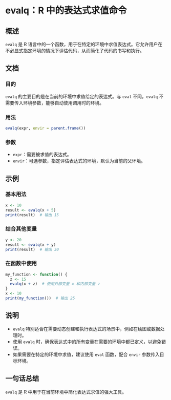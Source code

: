 <!--
Meta Description: # evalq：R 中的表达式求值命令 ## 概述 `evalq` 是 R 语言中的一个函数，用于在特定的环境中求值表达式。它允许用户在不必显式指定环境的情况下评估代码，从而简化了代码的书写和执行。 ## 文档 ### 目的 `evalq` 的主要目的是在当前的环境中求值给定的表达式。与 `eval...
Meta Keywords: evalq, result, envir, print, eval
-->

# evalq：R 中的表达式求值命令

## 概述
`evalq` 是 R 语言中的一个函数，用于在特定的环境中求值表达式。它允许用户在不必显式指定环境的情况下评估代码，从而简化了代码的书写和执行。

## 文档
### 目的
`evalq` 的主要目的是在当前的环境中求值给定的表达式。与 `eval` 不同，`evalq` 不需要传入环境参数，能够自动使用调用时的环境。

### 用法
```R
evalq(expr, envir = parent.frame())
```

### 参数
- `expr`：需要被求值的表达式。
- `envir`：可选参数，指定评估表达式的环境，默认为当前的父环境。

## 示例
### 基本用法
```R
x <- 10
result <- evalq(x + 5)
print(result)  # 输出 15
```

### 结合其他变量
```R
y <- 20
result <- evalq(x + y)
print(result)  # 输出 30
```

### 在函数中使用
```R
my_function <- function() {
  z <- 15
  evalq(x + z)  # 使用外部变量 x 和内部变量 z
}
x <- 10
print(my_function())  # 输出 25
```

## 说明
- `evalq` 特别适合在需要动态创建和执行表达式的场景中，例如在绘图或数据处理时。
- 使用 `evalq` 时，确保表达式中的所有变量在需要的环境中都已定义，以避免错误。
- 如果需要在特定的环境中求值，建议使用 `eval` 函数，配合 `envir` 参数传入目标环境。

## 一句话总结
`evalq` 是 R 中用于在当前环境中简化表达式求值的强大工具。